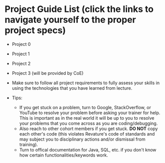 # Project Guide List (click the links to navigate yourself to the proper project specs)
* Project 0
* Project 1
* Project 2
* Project 3 (will be provided by CoE)

* Make sure to follow all project requirements to fully assess your skills in using the technologies that you have learned from lecture.
* Tips:
    - If you get stuck on a problem, turn to Google, StackOverflow, or YouTube to resolve your problem before asking your trainer for help. This is important as in the real world it will be up to you to resolve your problems that you come across as you are coding/debugging.
    - Also reach to other cohort members if you get stuck. **DO NOT** copy each other's code (this violates Revature's code of standards and may subject you to disciplinary actions and/or dismissal from training).
    * Turn to offical documentation for Java, SQL, etc. if you don't know how certain functionalities/keywords work.